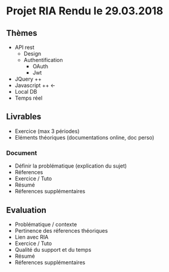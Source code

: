 # Projet RIA Rendu le 29.03.2018

## Thèmes

* API rest
  * Design
  * Authentification
    * OAuth
    * Jwt
* JQuery ++
* Javascript ++ <-
* Local DB
* Temps réel

## Livrables

* Exercice (max 3 périodes)
* Eléments théoriques (documentations online, doc perso)

### Document

* Définir la problématique (explication du sujet)
* Réferences
* Exercice / Tuto
* Résumé
* Réferences supplémentaires

## Evaluation

* Problématique / contexte
* Pertinence des réferences théoriques
* Lien avec RIA
* Exercice / Tuto
* Qualité du support et du temps
* Résumé
* Réferences supplémentaires
